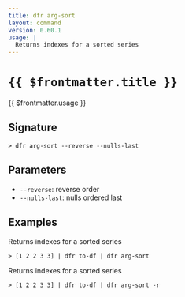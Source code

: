 ```yaml
---
title: dfr arg-sort
layout: command
version: 0.60.1
usage: |
  Returns indexes for a sorted series
---
```


# `{{ $frontmatter.title }}`

<div style='white-space: pre-wrap;'>{{ $frontmatter.usage }}</div>

## Signature

`> dfr arg-sort --reverse --nulls-last`

## Parameters

- `--reverse`: reverse order
- `--nulls-last`: nulls ordered last

## Examples

Returns indexes for a sorted series

```shell
> [1 2 2 3 3] | dfr to-df | dfr arg-sort
```

Returns indexes for a sorted series

```shell
> [1 2 2 3 3] | dfr to-df | dfr arg-sort -r
```

